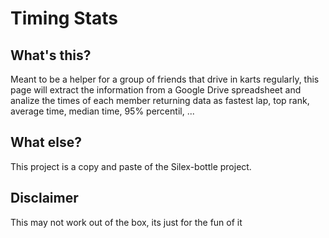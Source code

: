 # Timing Stats

## What's this?

Meant to be a helper for a group of friends that drive in karts regularly, this page will extract the information from a Google Drive spreadsheet and analize the times of each member returning data as fastest lap, top rank, average time, median time, 95% percentil, ...

## What else?

This project is a copy and paste of the Silex-bottle project.

## Disclaimer

This may not work out of the box, its just for the fun of it
